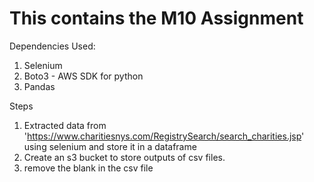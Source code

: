 # This contains the M10 Assignment 

Dependencies Used:
1) Selenium
2) Boto3 - AWS SDK for python
3) Pandas

Steps
1) Extracted data from 'https://www.charitiesnys.com/RegistrySearch/search_charities.jsp' using selenium and store it in a dataframe
2) Create an s3 bucket to store outputs of csv files.
3) remove the blank in the csv file
